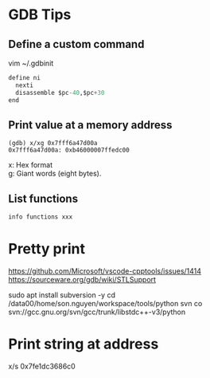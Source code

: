 # GDB Tips

## Define a custom command
vim ~/.gdbinit
```Python
define ni
  nexti
  disassemble $pc-40,$pc+30
end
```

## Print value at a memory address
```
(gdb) x/xg 0x7fff6a47d00a 
0x7fff6a47d00a: 0xb46000007ffedc00
```
x: Hex format  
g: Giant words (eight bytes).

## List functions
```Bash
info functions xxx
```

# Pretty print
https://github.com/Microsoft/vscode-cpptools/issues/1414
https://sourceware.org/gdb/wiki/STLSupport

sudo apt install subversion -y
cd /data00/home/son.nguyen/workspace/tools/python
svn co svn://gcc.gnu.org/svn/gcc/trunk/libstdc++-v3/python

# Print string at address
x/s 0x7fe1dc3686c0

